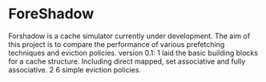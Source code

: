 # ForeShadow
Forshadow is a cache simulator currently under development. The aim of this project is to compare the performance of various prefetching techniques and eviction policies.
version 0.1:
1 laid the basic building blocks for a cache structure. Including direct mapped, set associative and fully associative.
2 6 simple eviction policies.

